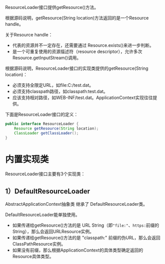 
ResourceLoader接口提供getResource()方法。

根据源码说明，getResource(String location)方法返回的是一个Resource handle。

关于Resource handle：
- 代表的资源并不一定存在，还需要通过 Resource.exists()来进一步判断。
- 是一个可重复使用的资源描述符（resource descriptor），允许多次Resource.getInputStream()调用。

根据源码说明，ResourceLoader接口的实现类提供的getResource(String location)：
- 必须支持全限定URL，如file:C:/test.dat。
- 必须支持classpath路径，如classpath:test.dat。
- 应该支持相对路径，如WEB-INF/test.dat。ApplicationContext实现往往提供。

下面是ResourceLoader接口的定义：
```java
public interface ResourceLoader {   
	Resource getResource(String location);   
	ClassLoader getClassLoader();
}
```

# 内置实现类

ResourceLoader接口主要有3个实现类：
## 1）DefaultResourceLoader

AbstractApplicationContext抽象类  继承了 DefaultResourceLoader类。

DefaultResourceLoader能单独使用。

- 如果传递给getResource()方法的是 URL String（即`"file:"`、`https:`前缀的String），那么会返回URLResource实例。
- 如果传递给getResource()方法的是 "classpath:" 前缀的伪URL，那么会返回ClassPathResource实例。
- 如果没有前缀，那么根据ApplicationContext的具体类型确定返回的Resource具体类型。











